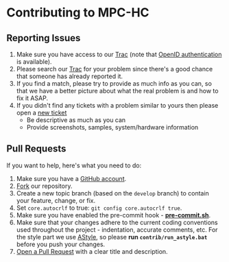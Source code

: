 # Contributing to MPC-HC

## Reporting Issues

1. Make sure you have access to our [Trac](https://trac.mpc-hc.org/login) (note that
   [OpenID authentication](https://trac.mpc-hc.org/openidlogin) is available).
2. Please search our [Trac](https://trac.mpc-hc.org/report/1)
   for your problem since there's a good chance that someone has already reported it.
3. If you find a match, please try to provide as much info as you can,
   so that we have a better picture about what the real problem is and how to fix it ASAP.
4. If you didn't find any tickets with a problem similar to yours then please open a
   [new ticket](https://trac.mpc-hc.org/ticket/newticket)
   * Be descriptive as much as you can
   * Provide screenshots, samples, system/hardware information

## Pull Requests

If you want to help, here's what you need to do:

1. Make sure you have a [GitHub account](https://github.com/signup/free).
2. [Fork](https://github.com/mpc-hc/mpc-hc/fork) our repository.
3. Create a new topic branch (based on the `develop` branch) to contain your feature, change, or fix.
4. Set `core.autocrlf` to true: `git config core.autocrlf true`.
5. Make sure you have enabled the pre-commit hook - **[pre-commit.sh](/contrib/pre-commit.sh)**.
6. Make sure that your changes adhere to the current coding conventions used
   throughout the project - indentation, accurate comments, etc.
   For the style part we use [AStyle](http://astyle.sourceforge.net/),
   so please **run `contrib/run_astyle.bat`** before you push your changes.
7. [Open a Pull Request](https://github.com/mpc-hc/mpc-hc/pulls) with a clear title and description.
